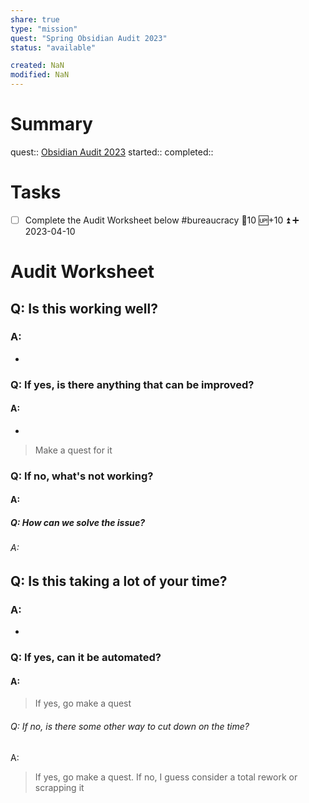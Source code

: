 ```yaml
---
share: true
type: "mission"
quest: "Spring Obsidian Audit 2023"
status: "available"

created: NaN 
modified: NaN
---
```

 
# Summary
quest:: [Obsidian Audit 2023](./Obsidian%20Audit%202023.md)
started:: 
completed::
# Tasks
- [ ] Complete the Audit Worksheet below #bureaucracy 🥄10 🆙+10 ⏫ ➕ 2023-04-10

# Audit Worksheet
## Q: Is this working well?
### A: 
- 
### Q: If yes, is there anything that can be improved?
#### A:
- 
> Make a quest for it
### Q: If no, what's not working?
#### A:

##### Q: How can we solve the issue?
###### A: 

## Q: Is this taking a lot of your time?
### A:
- 
### Q: If yes, can it be automated?
#### A: 
> If yes, go make a quest
###### Q: If no, is there some other way to cut down on the time?
A: 
> If yes, go make a quest. If no, I guess consider a total rework or scrapping it